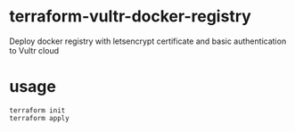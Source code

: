 # terraform-vultr-docker-registry
Deploy docker registry with letsencrypt certificate and basic authentication to Vultr cloud
# usage
```
terraform init
terraform apply
```
